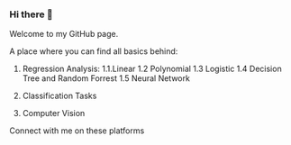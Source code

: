 ### Hi there 👋

Welcome to my GitHub page.

A place where you can find all basics behind:
1. Regression Analysis:
  1.1.Linear
  1.2 Polynomial
  1.3 Logistic
  1.4 Decision Tree and Random Forrest
  1.5 Neural Network
  
2. Classification Tasks
2. Computer Vision

Connect with me on these platforms
